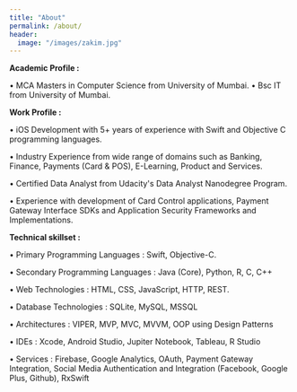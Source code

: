 ```yaml
---
title: "About"
permalink: /about/
header:
  image: "/images/zakim.jpg"
---
```

**Academic Profile :**

• MCA Masters in Computer Science from University of Mumbai.
• Bsc IT from University of Mumbai.

**Work Profile :**

• iOS Development with 5+ years of experience with Swift and Objective C programming languages.

• Industry Experience from wide range of domains such as Banking, Finance, Payments (Card & POS), E-Learning, Product and Services.

• Certified Data Analyst from Udacity's Data Analyst Nanodegree Program.

• Experience with development of Card Control applications, Payment Gateway Interface SDKs and Application Security Frameworks and Implementations.


**Technical skillset :**

• Primary Programming Languages : Swift, Objective-C.

• Secondary Programming Languages : Java (Core), Python, R, C, C++

• Web Technologies : HTML, CSS, JavaScript, HTTP, REST.

• Database Technologies : SQLite, MySQL, MSSQL

• Architectures : VIPER, MVP, MVC, MVVM, OOP using Design Patterns

• IDEs : Xcode, Android Studio, Jupiter Notebook, Tableau, R Studio

• Services : Firebase, Google Analytics, OAuth, Payment Gateway Integration, Social Media Authentication and Integration (Facebook, Google Plus, Github), RxSwift
